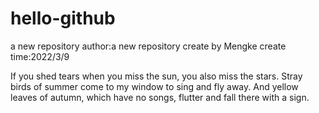 # hello-github
a new repository
author:a new repository create by Mengke
create time:2022/3/9

If you shed tears when you miss the sun, you also miss the stars.
Stray birds of summer come to my window to sing and fly away. And yellow leaves of autumn, which have no songs, flutter and fall there with a sign.
